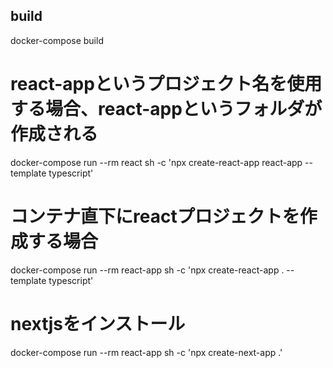 ## build
docker-compose build

# react-appというプロジェクト名を使用する場合、react-appというフォルダが作成される
docker-compose run --rm react sh -c 'npx create-react-app react-app --template typescript'

# コンテナ直下にreactプロジェクトを作成する場合
docker-compose run --rm react-app sh -c 'npx create-react-app . --template typescript'

# nextjsをインストール
docker-compose run --rm react-app sh -c 'npx create-next-app .'